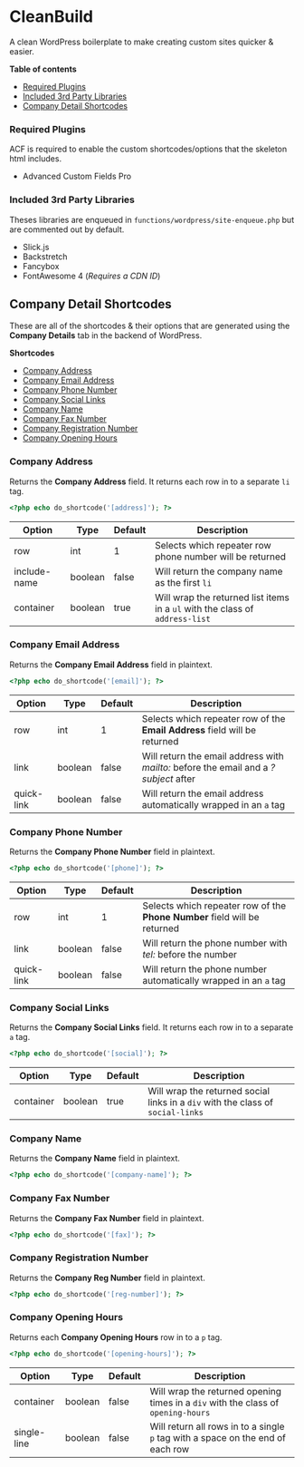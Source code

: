 

# CleanBuild
A clean WordPress boilerplate to make creating custom sites quicker & easier.

__Table of contents__
- [Required Plugins](#required-plugins)
- [Included 3rd Party Libraries](#included-3rd-party-libraries)
- [Company Detail Shortcodes](#company-detail-shortcodes)

### Required Plugins
ACF is required to enable the custom shortcodes/options that the skeleton html includes.
 * Advanced Custom Fields Pro


### Included 3rd Party Libraries
Theses libraries are enqueued in ``` functions/wordpress/site-enqueue.php ``` but are commented out by default.

 * Slick.js
 * Backstretch
 * Fancybox
 * FontAwesome  4 (_Requires a CDN ID_)


## Company Detail Shortcodes
These are all of the shortcodes & their options that are generated using the __Company Details__ tab in the backend of WordPress.

__Shortcodes__
- [Company Address](#company-address)
- [Company Email Address](#company-email-address)
- [Company Phone Number](#company-phone-number)
- [Company Social Links](#company-social-links)
- [Company Name](#company-name)
- [Company Fax Number](#company-fax-number)
- [Company Registration Number](#company-registration-number)
- [Company Opening Hours](#company-opening-hours)

### Company Address
Returns the __Company Address__ field. It returns each row in to a separate ```li``` tag.
```php
<?php echo do_shortcode('[address]'); ?>
```

Option | Type | Default | Description
--- | --- | --- | ---
row | int | 1 | Selects which repeater row phone number will be returned
include-name | boolean | false | Will return the company name as the first ``` li ```
container | boolean | true | Will wrap the returned list items in a ```ul``` with the class of ```address-list```

### Company Email Address
Returns the __Company Email Address__ field in plaintext.
```php
<?php echo do_shortcode('[email]'); ?>
```

Option | Type | Default | Description
--- | --- | --- | ---
row | int | 1 | Selects which repeater row of the __Email Address__ field will be returned
link | boolean | false | Will return the email address with _mailto:_ before the email and a _?subject_ after
quick-link | boolean | false | Will return the email address automatically wrapped in an ```a``` tag

### Company Phone Number
Returns the __Company Phone Number__ field in plaintext.
```php
<?php echo do_shortcode('[phone]'); ?>
```

Option | Type | Default | Description
--- | --- | --- | ---
row | int | 1 | Selects which repeater row of the __Phone Number__ field will be returned
link | boolean | false | Will return the phone number with _tel:_ before the number
quick-link | boolean | false | Will return the phone number automatically wrapped in an ```a``` tag

### Company Social Links
Returns the __Company Social Links__ field. It returns each row in to a separate ```a``` tag.
```php
<?php echo do_shortcode('[social]'); ?>
```

Option | Type | Default | Description
--- | --- | --- | ---
container | boolean | true | Will wrap the returned social links in a ```div``` with the class of ```social-links```

### Company Name
Returns the __Company Name__ field in plaintext.
```php
<?php echo do_shortcode('[company-name]'); ?>
```

### Company Fax Number
Returns the __Company Fax Number__ field in plaintext.
```php
<?php echo do_shortcode('[fax]'); ?>
```

### Company Registration Number
Returns the __Company Reg Number__ field in plaintext.
```php
<?php echo do_shortcode('[reg-number]'); ?>
```

### Company Opening Hours
Returns each __Company Opening Hours__ row in to a ```p``` tag.
```php
<?php echo do_shortcode('[opening-hours]'); ?>
```

Option | Type | Default | Description
--- | --- | --- | ---
container | boolean | false | Will wrap the returned opening times in a ```div``` with the class of ```opening-hours```
single-line | boolean | false | Will return all rows in to a single ```p``` tag with a space on the end of each row
